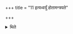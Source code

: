 +++
title = "11 इत्यध्वर्युं होतामन्त्रयते"

+++

<details><summary>थिते</summary>

11. After they have sat down, the Hotr calls the Adhvaryu, "O Adhvaryu!” 
</details>
